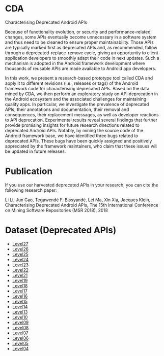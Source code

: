 # CDA
Characterising Deprecated Android APIs

Because of functionality evolution, or security and performance-related changes, some APIs eventually become unnecessary in a software system and thus need to be cleaned to ensure proper maintainability. Those APIs are typically marked first as deprecated APIs and, as recommended, follow through a deprecated-replace-remove cycle, giving an opportunity to client application developers to smoothly adapt their code in next updates. Such a mechanism is adopted in the Android framework development where thousands of reusable APIs are made available to Android app developers.

In this work, we present a research-based prototype tool called CDA and apply it to different revisions (i.e., releases or tags) of the Android framework code for characterising deprecated APIs. Based on the data mined by CDA, we then perform an exploratory study on API deprecation in the Android ecosystem and the associated challenges for maintaining quality apps. In particular, we investigate the prevalence of deprecated APIs, their annotations and documentation, their removal and consequences, their replacement messages, as well as developer reactions to API deprecation. Experimental results reveal several findings that further provide promising insights for future research directions related to deprecated Android APIs. Notably, by mining the source code of the Android framework base, we have identified three bugs related to deprecated APIs. These bugs have been quickly assigned and positively appreciated by the framework maintainers, who claim that these issues will be updated in future releases.

# Publication
If you use our harvested deprecated APIs in your research, you can cite the following research paper:

Li Li, Jun Gao, Tegawendé F. Bissyandé, Lei Ma, Xin Xia, Jacques Klein, Characterising Deprecated Android APIs, The 15th International Conference on Mining Software Repositories (MSR 2018), 2018

# Dataset (Deprecated APIs)

* [Level27](deprecatedapis/deprecated_master.txt)
* [Level26](deprecatedapis/deprecated_level26_android-8.0.0_r9.txt)
* [Level25](deprecatedapis/deprecated_level25_android-7.1.2_r9.txt)
* [Level24](deprecatedapis/deprecated_level24_android-7.0.0_r7.txt)
* [Level23](deprecatedapis/deprecated_level23_android-6.0.1_r9.txt)
* [Level22](deprecatedapis/deprecated_level22_android-5.1.1_r9.txt)
* [Level21](deprecatedapis/deprecated_level21_android-5.0.2_r3.txt)
* [Level19](deprecatedapis/deprecated_level19_android-4.4w_r1.txt)
* [Level18](deprecatedapis/deprecated_level18_android-4.3_r3.1.txt)
* [Level17](deprecatedapis/deprecated_level17_android-4.2_r1.txt)
* [Level16](deprecatedapis/deprecated_level16_android-4.1.2_r2.1.txt)
* [Level15](deprecatedapis/deprecated_level15_android-4.0.4_r2.1.txt)
* [Level14](deprecatedapis/deprecated_level14_android-4.0.2_r1.txt)
* [Level13](deprecatedapis/deprecated_level13_android-3.2.4_r1.txt)
* [Level10](deprecatedapis/deprecated_level10_android-2.3.7_r1.txt)
* [Level09](deprecatedapis/deprecated_level09_android-2.3.2_r1.txt)
* [Level08](deprecatedapis/deprecated_level08_android-2.2.3_r2.1.txt)
* [Level07](deprecatedapis/deprecated_level07_android-2.1_r2.1s.txt)
* [Level06](deprecatedapis/deprecated_level06_android-2.0.1_r1.txt)
* [Level05](deprecatedapis/deprecated_level05_android-2.0_r1.txt)
* [Level04](deprecatedapis/deprecated_level04_android-1.6_r2.txt)

